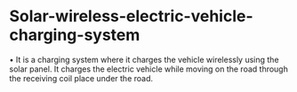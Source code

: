 # Solar-wireless-electric-vehicle-charging-system
•	It is a charging system where it charges the vehicle wirelessly using the solar panel. It charges the electric vehicle while moving on the road through the receiving coil place under the road.
